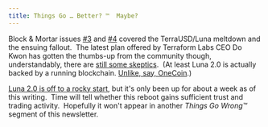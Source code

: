 ```yaml
---
title: Things Go … Better? ™  Maybe?
---
```

Block & Mortar issues [#3](https://newsletter.blockandmortar.xyz/archive/what-the-hell-just-happened/) and [#4](https://newsletter.blockandmortar.xyz/archive/more-luna-fallout-gamestop-and-tracking-cheese/) covered the TerraUSD/Luna meltdown and the ensuing fallout.  The latest plan offered by Terraform Labs CEO Do Kwon has gotten the thumbs-up from the community though, understandably, there are [still some skeptics](https://www.theblockcrypto.com/post/148642/lido-finance-refuses-to-support-terras-new-blockchain).  (At least Luna 2.0 is actually backed by a running blockchain. [Unlike, say, OneCoin](https://www.justice.gov/usao-sdny/pr/manhattan-us-attorney-announces-charges-against-leaders-onecoin-multibillion-dollar).)

[Luna 2.0 is off to a rocky start](https://watcher.guru/news/luna-2-0-is-here-crashes-by-over-60-on-first-day), but it's only been up for about a week as of this writing.  Time will tell whether this reboot gains sufficient trust and trading activity.  Hopefully it won't appear in another _Things Go Wrong™_ segment of this newsletter.